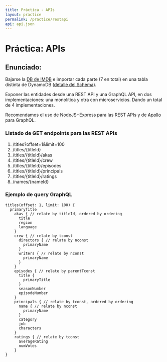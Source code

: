 ```yaml
---
title: Práctica - APIs
layout: practice
permalink: /practice/restapi
api: api.json
---
```


# Práctica: APIs

## Enunciado:

Bajarse la [DB de IMDB](https://datasets.imdbws.com/) e importar cada parte (7 en total) en una tabla distinta de DynamoDB ([detalle del Schema](https://developer.imdb.com/non-commercial-datasets/)).

Exponer las entidades desde una REST API y una GraphQL API, en dos implementaciones: una monolítica y otra con microservicios. Dando un total de 4 implementaciones.

Recomendamos el uso de NodeJS+Express para las REST APIs y de [Apollo](https://www.apollographql.com/docs/federation/) para GraphQL.

### Listado de GET endpoints para las REST APIs
1. /titles?offset=1&limit=100
2. /titles/{titleId}
3. /titles/{titleId}/akas
4. /titles/{titleId}/crew
5. /titles/{titleId}/episodes
6. /titles/{titleId}/principals
7. /titles/{titleId}/ratings
8. /names/{nameId}

### Ejemplo de query GraphQL

```
titles(offset: 1, limit: 100) {
  primaryTitle
    akas { // relate by titleId, ordered by ordering
	  title
	  region
	  language
	}
	crew { // relate by tconst
	  directors { // relate by nconst
	    primaryName
	  }
	  writers { // relate by nconst
	    primaryName
      }
	}
	episodes { // relate by parentTconst
	  title {
	    primaryTitle
	  }
	  seasonNumber
	  episodeNumber
	}
	principals { // relate by tconst, ordered by ordering
	  name { // relate by nconst
	    primaryName
	  }
	  category
	  job
	  characters
	}
	ratings { // relate by tconst
	  averageRating
	  numVotes
	}
}
```